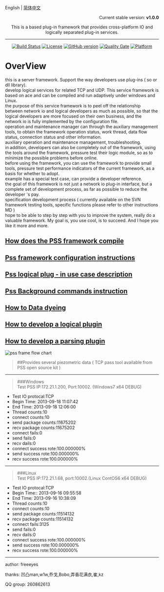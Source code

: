 English | [简体中文](./README_Chinese.md)  

<p align="right">Current stable version: <strong>v1.0.0</strong></p>
<center>This is a based plug-in framework that provides cross-platform IO and logically separated plug-in services.  


----------


[![Build Status](https://travis-ci.org/freeeyes/PSS.svg?branch=master)](https://travis-ci.org/freeeyes/PSS)
[![License](https://img.shields.io/badge/License-Apache%202.0-blue.svg)](https://opensource.org/licenses/Apache-2.0)
[![GitHub version](https://badge.fury.io/gh/freeeyes%2FPSS.svg)](https://badge.fury.io/gh/freeeyes%2FPSS)
[![Quality Gate](https://sonarcloud.io/api/project_badges/measure?project=freeeyes&metric=alert_status)](https://sonarcloud.io/dashboard?id=freeeyes)
[![Platform](https://img.shields.io/badge/platform-Linux,%20Windows-green.svg?style=flat)](https://github.com/freeeyes/PSS)
</center>
 
# OverView 
this is a server framework. Support the way developers use plug-ins ( so or dll library).  
develop logical services for related TCP and UDP. This service framework is based on ace and can be compiled and run adaptively under windows and Linux.   
the purpose of this service framework is to peel off the relationship between network io and logical developers as much as possible, so that the logical developers are more focused on their own business, and the network io is fully implemented by the configuration file.  
operation and maintenance manager can through the auxiliary management tools, to obtain the framework operation status, work thread, data flow status, connection status and other information.  
auxiliary operation and maintenance management, troubleshooting.  
in addition, developers can also be completely out of the framework, using the tools around the framework, pressure test their logic module, so as to minimize the possible problems before online.  
before using the framework, you can use the framework to provide small tools, pressure test performance indicators of the current framework, as a basis for whether to adopt.  
example has a special test case, can provide a developer reference.   
the goal of this framework is not just a network io plug-in interface, but a complete set of development process, as far as possible to reduce the developer 's pay.  
specification development process ( currently available on the SVN framework testing tools, specific functions please refer to other instructions MD )  
hope to be able to step by step with you to improve the system, really do a valuable framework. My goal is, you use cool, is to succeed. And I hope you like it more and more.  


## [How does the PSS framework compile](./Doc/English/Install.md) 
## [Pss framework configuration instructions](./Doc/English/Configure.md)
## [Pss logical plug - in use case description](./Doc/English/examples.md)
## [Pss Background commands instruction](./Doc/English/PSSFrameCommand.md) 
## [How to Data dyeing](./Doc/English/Dyeing.md)
## [How to develop a logical plugin](./Doc/English/LogicPlugin.md) 
## [How to develop a parsing plugin](./Doc/English/PacketParsePlugin.md) 

![pss frame flow chart](http://on-img.com/chart_image/5a6ae014e4b0d1c5b5b1e6fa.png)

>##Provides several piezometric data ( TCP pass tool available from PSS open source kit ) 

* * *  
> ###Windows  
> Test PSS IP:172.21.1.200, Port:10002. (Windows7 x64 DEBUG)  
* Test IO protocal:TCP  
* Begin Time: 2013-09-18 11:07:42  
* End Time: 2013-09-18 12:06:00  
* Thread counts:10  
* connect counts:10  
* send package counts:11675202  
* recv package counts:11675202   
* connect fails:0  
* send fails:0  
* recv dails:0  
* connect success rote:100.000000%  
* send success rote:100.000000%  
* recv success rote:100.000000%  

* * * 
> ###Linux  
> Test PSS IP:172.21.1.68, port:10002.(Linux ContOS6 x64 DEBUG)
* Test IO protocal:TCP
* Begin Time:: 2013-09-16 09:55:58
* End Time: 2013-09-16 10:38:09
* Thread counts:10
* connect counts:10
* send package counts:11514132
* recv package counts:11514132
* connect fails:3125
* send fails:0
* recv dails:0
* connect success rote:100.000000%
* send success rote:100.000000%
* recv success rote:100.000000%

* * *

author:
freeeyes

thanks:
凹凸man,w1w,乔戈,Bobo,弄香花满衣,崔,kz

QQ group: 260862613

